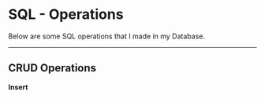 # SQL - Operations

Below are some SQL operations that I made in my Database.

-----------------

## CRUD Operations

**Insert**

